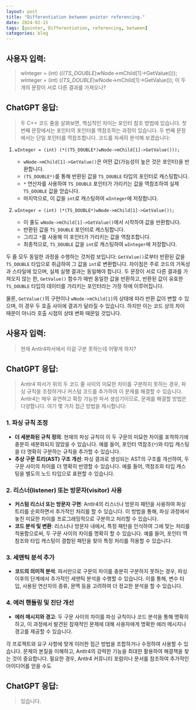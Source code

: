 ```yaml
---
layout: post
title: "Differentiation between pointer referencing."
date: 2024-02-15
tags: [pointer, Differentiation, referencing, between]
categories: blog
---
```


## 사용자 입력:
> wInteger = (int) (*((TS_DOUBLE*)wNode->mChild[1]->GetValue()));
wInteger = (int) (*(TS_DOUBLE*)wNode->mChild[1]->GetValue());     이 두 개의 문장이 서로 다른 결과를 가져오나?

## ChatGPT 응답:
> 두 C++ 코드 줄을 살펴보면, 핵심적인 차이는 포인터 참조 방법에 있습니다. 첫 번째 문장에서는 포인터의 포인터를 역참조하는 과정이 있습니다. 두 번째 문장에서는 단일 포인터를 역참조합니다. 코드를 자세히 분석해 보겠습니다:

1. `wInteger = (int) (*((TS_DOUBLE*)wNode->mChild[1]->GetValue()));`
   - `wNode->mChild[1]->GetValue()`은 어떤 값(가능성이 높은 것은 포인터)을 반환합니다.
   - `(TS_DOUBLE*)`를 통해 반환된 값을 `TS_DOUBLE` 타입의 포인터로 캐스팅합니다.
   - `*` 연산자를 사용하여 `TS_DOUBLE` 포인터가 가리키는 값을 역참조하여 실제 `TS_DOUBLE` 값을 얻습니다.
   - 마지막으로, 이 값을 `int`로 캐스팅하여 `wInteger`에 저장합니다.

2. `wInteger = (int) (*(TS_DOUBLE*)wNode->mChild[1]->GetValue());`
   - 이 줄도 `wNode->mChild[1]->GetValue()`에서 시작하여 값을 반환합니다.
   - 반환된 값을 `TS_DOUBLE` 포인터로 캐스팅합니다.
   - 그리고 `*`를 사용해 이 포인터가 가리키는 값을 역참조합니다.
   - 최종적으로, `TS_DOUBLE` 값을 `int`로 캐스팅하여 `wInteger`에 저장합니다.

두 줄 모두 동일한 과정을 수행하는 것처럼 보입니다: `GetValue()`로부터 반환된 값을 `TS_DOUBLE` 타입으로 취급하여 그 값을 `int`로 변환합니다. 차이점은 주로 코드의 가독성과 스타일에 있으며, 실제 실행 결과는 동일해야 합니다. 두 문장이 서로 다른 결과를 가져오지 않는 한, `GetValue()` 함수가 매번 동일한 값을 반환하고, 반환된 값이 유효한 `TS_DOUBLE` 타입의 데이터를 가리키는 포인터라는 가정 하에 이루어집니다.

물론, `GetValue()`의 구현이나 `wNode->mChild[1]`의 상태에 따라 반환 값이 변할 수 있으며, 이 경우 두 호출 사이에 결과가 달라질 수 있습니다. 하지만 이는 코드 상의 차이 때문이 아니라 호출 시점의 상태 변화 때문일 것입니다.

## 사용자 입력:
> 현재 Antlr4파서에서 이걸 구분 못하는데 어떻게 하지?

## ChatGPT 응답:
> Antlr4 파서가 위의 두 코드 줄 사이의 미묘한 차이를 구분하지 못하는 경우, 파싱 규칙을 조정하거나 커스텀 코드를 추가하여 이 문제를 해결할 수 있습니다. Antlr4는 매우 유연하고 확장 가능한 파서 생성기이므로, 문제를 해결할 방법은 다양합니다. 여기 몇 가지 접근 방법을 제시합니다:

### 1. 파싱 규칙 조정
- **더 세분화된 규칙 정의**: 현재의 파싱 규칙이 이 두 구문의 미묘한 차이를 포착하기에 충분히 세분화되지 않았을 수 있습니다. 예를 들어, 포인터 역참조(`*`)와 타입 캐스팅을 더 명확히 구분하는 규칙을 추가할 수 있습니다.
- **추상 구문 트리(AST) 구조 개선**: 파싱 결과로 생성되는 AST의 구조를 개선하여, 두 구문 사이의 차이를 더 명확히 반영할 수 있습니다. 예를 들어, 역참조와 타입 캐스팅을 별도의 노드 타입으로 표현할 수 있습니다.

### 2. 리스너(listener) 또는 방문자(visitor) 사용
- **커스텀 리스너 또는 방문자 구현**: Antlr4의 리스너나 방문자 패턴을 사용하여 파싱 트리를 순회하면서 추가적인 처리를 할 수 있습니다. 이 방법을 통해, 파싱 과정에서 놓친 미묘한 차이를 프로그래밍적으로 구분하고 처리할 수 있습니다.
- **코드 분석 및 변환**: 리스너나 방문자 내에서, 특정 패턴을 인식하여 그에 맞는 처리를 적용함으로써, 두 구문 사이의 차이를 명확히 할 수 있습니다. 예를 들어, 포인터 역참조와 타입 캐스팅이 결합된 패턴을 찾아 특정 처리를 적용할 수 있습니다.

### 3. 세맨틱 분석 추가
- **코드의 의미적 분석**: 파서만으로 구문의 차이를 충분히 구분하지 못하는 경우, 파싱 이후의 단계에서 추가적인 세맨틱 분석을 수행할 수 있습니다. 이를 통해, 변수 타입, 사용된 연산자의 종류, 문맥 등을 고려하여 더 정교한 분석을 할 수 있습니다.

### 4. 에러 핸들링 및 진단 개선
- **에러 메시지와 경고**: 두 구문 사이의 차이를 파싱 규칙이나 코드 분석을 통해 명확히 하고, 이 과정에서 발견된 잠재적인 문제에 대해 사용자에게 명확한 에러 메시지나 경고를 제공할 수 있습니다.

각 프로젝트와 요구 사항에 맞게 이러한 접근 방법을 조합하거나 수정하여 사용할 수 있습니다. 문제의 본질을 이해하고, Antlr4의 강력한 기능을 최대한 활용하여 해결책을 찾는 것이 중요합니다. 필요한 경우, Antlr4 커뮤니티 포럼이나 문서를 참조하여 추가적인 아이디어를 얻을 수도

## ChatGPT 응답:
>  있습니다.

